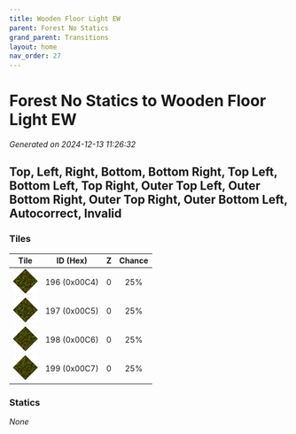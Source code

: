 ```yaml
---
title: Wooden Floor Light EW
parent: Forest No Statics
grand_parent: Transitions
layout: home
nav_order: 27
---
```


# Forest No Statics to Wooden Floor Light EW

_Generated on 2024-12-13 11:26:32_

## Top, Left, Right, Bottom, Bottom Right, Top Left, Bottom Left, Top Right, Outer Top Left, Outer Bottom Right, Outer Top Right, Outer Bottom Left, Autocorrect, Invalid

### Tiles

| Tile | ID (Hex) | Z | Chance |
|:----:|:--------:|:--:|:------:|
| ![0x00C4](../../assets/tiles/0x00C4.png) | 196 (0x00C4) | 0 | 25% |
| ![0x00C5](../../assets/tiles/0x00C5.png) | 197 (0x00C5) | 0 | 25% |
| ![0x00C6](../../assets/tiles/0x00C6.png) | 198 (0x00C6) | 0 | 25% |
| ![0x00C7](../../assets/tiles/0x00C7.png) | 199 (0x00C7) | 0 | 25% |

### Statics

_None_
